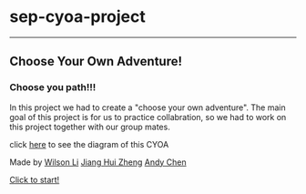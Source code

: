 # sep-cyoa-project
---

## Choose Your Own Adventure!

### Choose you path!!!
In this project we had to create a "choose your own adventure". The main goal of this project 
is for us to practice collabration, so we had to work on this project together with our group mates.

click [here](https://docs.google.com/drawings/d/1UiTQRKsFZK_ai_q2bzcZ5o7Ru1AVfmSBQZZy2rFZIaY/edit) to see the diagram of this CYOA

Made by [Wilson Li](https://github.com/wilsonl7870)  [Jiang Hui Zheng](https://github.com/jianghuiz7368)  [Andy Chen](https://github.com/andyc6074)

[Click to start!](https://jianghuiz7368.github.io/sep-cyoa-project/home.html)


